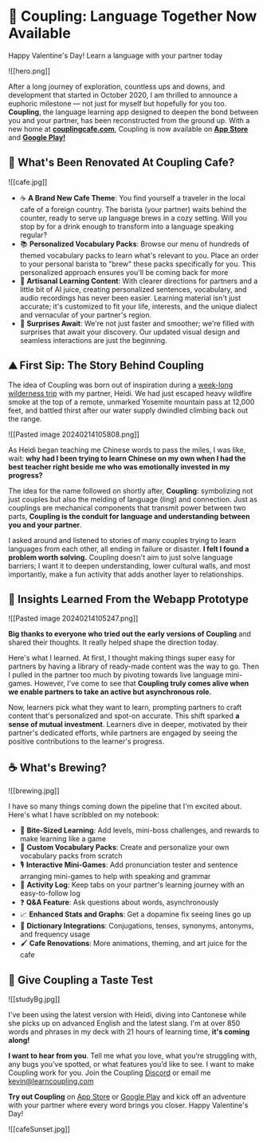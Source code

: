 # 💝 Coupling: Language Together Now Available
Happy Valentine's Day! Learn a language with your partner today

![[hero.png]]

After a long journey of exploration, countless ups and downs, and development that started in October 2020, I am thrilled to announce a euphoric milestone — not just for myself but hopefully for you too. **Coupling**, the language learning app designed to deepen the bond between you and your partner, has been reconstructed from the ground up. With a new home at **[couplingcafe.com](http://couplingcafe.com)**, Coupling is now available on [**App Store**](https://apps.apple.com/us/app/coupling-language-together/id6450518454) and [**Google Play!**](https://play.google.com/store/apps/details?id=com.coupling.coupling)

## 🍃 What's Been Renovated At Coupling Cafe?

![[cafe.jpg]]
 
- ☕ **A Brand New Cafe Theme**: You find yourself a traveler in the local cafe of a foreign country. The barista (your partner) waits behind the counter, ready to serve up language brews in a cozy setting. Will you stop by for a drink enough to transform into a language speaking regular?
- 📚 **Personalized Vocabulary Packs**: Browse our menu of hundreds of themed vocabulary packs to learn what's relevant to you. Place an order to your personal barista to "brew" these packs specifically for you. This personalized approach ensures you'll be coming back for more
- 🎨 **Artisanal Learning Content**: With clearer directions for partners and a little bit of AI juice, creating personalized sentences, vocabulary, and audio recordings has never been easier. Learning material isn't just accurate; it's customized to fit your life, interests, and the unique dialect and vernacular of your partner's region.
- 🎁 **Surprises Await**: We're not just faster and smoother; we're filled with surprises that await your discovery. Our updated visual design and seamless interactions are just the beginning.

## ⛰️ First Sip: The Story Behind Coupling

The idea of Coupling was born out of inspiration during a [week-long wilderness trip](https://www.youtube.com/watch?v=MiAthLL0Wsc) with my partner, Heidi. We had just escaped heavy wildfire smoke at the top of a remote, unmarked Yosemite mountain pass at 12,000 feet, and battled thirst after our water supply dwindled climbing back out the range.

![[Pasted image 20240214105808.png]]

As Heidi began teaching me Chinese words to pass the miles, I was like, wait: **why had I been trying to learn Chinese on my own when I had the best teacher right beside me who was emotionally invested in my progress?**

The idea for the name followed on shortly after, **Coupling**: symbolizing not just couples but also the melding of language (ling) and connection. Just as couplings are mechanical components that transmit power between two parts, **Coupling is the conduit for language and understanding between you and your partner**.

I asked around and listened to stories of many couples trying to learn languages from each other, all ending in failure or disaster. **I felt I found a problem worth solving.** Coupling doesn't aim to just solve language barriers; I want it to deepen understanding, lower cultural walls, and most importantly, make a fun activity that adds another layer to relationships.

## 📝 Insights Learned From the Webapp Prototype
![[Pasted image 20240214105247.png]]

**Big thanks to everyone who tried out the early versions of Coupling** and shared their thoughts. It really helped shape the direction today.

Here's what I learned. At first, I thought making things super easy for partners by having a library of ready-made content was the way to go. Then I pulled in the partner too much by pivoting towards live language mini-games. However, I've come to see that **Coupling truly comes alive when we enable partners to take an active but asynchronous role.**

Now, learners pick what they want to learn, prompting partners to craft content that's personalized and spot-on accurate. This shift sparked **a sense of mutual investment**. Learners dive in deeper, motivated by their partner's dedicated efforts, while partners are engaged by seeing the positive contributions to the learner's progress.

## ☕ What's Brewing?

![[brewing.jpg]]

I have so many things coming down the pipeline that I'm excited about. Here's what I have scribbled on my notebook:

- 💎 **Bite-Sized Learning**: Add levels, mini-boss challenges, and rewards to make learning like a game
- 🔨 **Custom Vocabulary Packs**: Create and personalize your own vocabulary packs from scratch
- 🎙️ **Interactive Mini-Games**: Add pronunciation tester and sentence arranging mini-games to help with speaking and grammar
- 📰 **Activity Log**: Keep tabs on your partner's learning journey with an easy-to-follow log
- ❓ **Q&A Feature**: Ask questions about words, asynchronously
- 📈 **Enhanced Stats and Graphs**: Get a dopamine fix seeing lines go up
- 📙 **Dictionary Integrations**: Conjugations, tenses, synonyms, antonyms, and frequency usage
- 🖌️ **Cafe Renovations**: More animations, theming, and art juice for the cafe


## 🍵 Give Coupling a Taste Test

![[studyBg.jpg]]

I've been using the latest version with Heidi, diving into Cantonese while she picks up on advanced English and the latest slang. I'm at over 850 words and phrases in my deck with 21 hours of learning time, **it's coming along!**

**I want to hear from you**. Tell me what you love, what you’re struggling with, any bugs you’ve spotted, or what features you’d like to see. I want to make Coupling work for you. Join the Coupling [Discord](https://couplingcafe.com/discord) or email me kevin@learncoupling.com 

**Try out Coupling** on [App Store](https://apps.apple.com/us/app/coupling-language-together/id6450518454) or [Google Play](https://play.google.com/store/apps/details?id=com.coupling.coupling) and kick off an adventure with your partner where every word brings you closer. Happy Valentine's Day!

![[cafeSunset.jpg]]